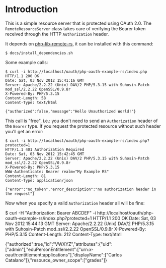 # Introduction
This is a simple resource server that is protected using OAuth 2.0. The
`RemoteResourceServer` class takes care of verifying the Bearer token
received through the HTTP `Authorization` header.

It depends on [php-lib-remote-rs](https://github.com/fkooman/php-lib-remote-rs),
it can be installed with this command:

    $ docs/install_dependencies.sh

Some example calls:

    $ curl -i http://localhost/oauth/php-oauth-example-rs/index.php 
    HTTP/1.1 200 OK
    Date: Sat, 03 Nov 2012 15:41:16 GMT
    Server: Apache/2.2.22 (Unix) DAV/2 PHP/5.3.15 with Suhosin-Patch mod_ssl/2.2.22 OpenSSL/0.9.8r
    X-Powered-By: PHP/5.3.15
    Content-Length: 58
    Content-Type: text/html

    {"authorized":false,"message":"Hello Unauthorized World!"}

This call is "free", i.e.: you don't need to send an `Authorization` header of
the `Bearer` type. If you request the protected resource without such header
you'll get an error:

    $ curl -i http://localhost/oauth/php-oauth-example-rs/index.php?protected=1
    HTTP/1.1 401 Authorization Required
    Date: Sat, 03 Nov 2012 15:42:45 GMT
    Server: Apache/2.2.22 (Unix) DAV/2 PHP/5.3.15 with Suhosin-Patch mod_ssl/2.2.22 OpenSSL/0.9.8r
    X-Powered-By: PHP/5.3.15
    WWW-Authenticate: Bearer realm="My Example RS"
    Content-Length: 81
    Content-Type: application/json

    {"error":"no_token","error_description":"no authorization header in the request"}

Now when you specify a valid `Authorization` header all will be fine:

$ curl -H "Authorization: Bearer ABCDEF" -i http://localhost/oauth/php-oauth-example-rs/index.php?protected=1
HTTP/1.1 200 OK
Date: Sat, 03 Nov 2012 15:44:13 GMT
Server: Apache/2.2.22 (Unix) DAV/2 PHP/5.3.15 with Suhosin-Patch mod_ssl/2.2.22 OpenSSL/0.9.8r
X-Powered-By: PHP/5.3.15
Content-Length: 212
Content-Type: text/html

{"authorized":true,"id":"VWXYZ","attributes":{"uid":["admin"],"eduPersonEntitlement":["urn:x-oauth:entitlement:applications"],"displayName":["Carlos Catalano"]},"resource_owner_scope":["grades"]}

